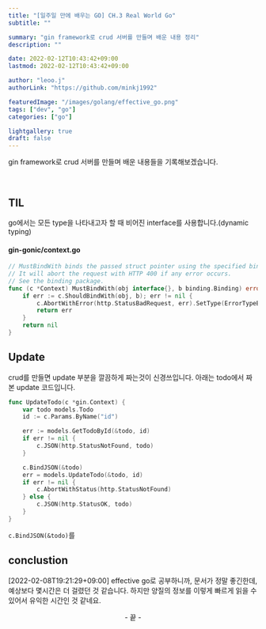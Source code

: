 ```yaml
---
title: "[일주일 만에 배우는 GO] CH.3 Real World Go"
subtitle: ""

summary: "gin framework로 crud 서버를 만들며 배운 내용 정리"
description: ""

date: 2022-02-12T10:43:42+09:00
lastmod: 2022-02-12T10:43:42+09:00

author: "leoo.j"
authorLink: "https://github.com/minkj1992"

featuredImage: "/images/golang/effective_go.png"
tags: ["dev", "go"]
categories: ["go"]

lightgallery: true
draft: false
---
```


gin framework로 crud 서버를 만들며 배운 내용들을 기록해보겠습니다.

<!--more-->
<br />

## TIL

go에서는 모든 type을 나타내고자 할 때 비어진 interface를 사용합니다.(dynamic typing)

#### gin-gonic/context.go

```go
// MustBindWith binds the passed struct pointer using the specified binding engine.
// It will abort the request with HTTP 400 if any error occurs.
// See the binding package.
func (c *Context) MustBindWith(obj interface{}, b binding.Binding) error {
	if err := c.ShouldBindWith(obj, b); err != nil {
		c.AbortWithError(http.StatusBadRequest, err).SetType(ErrorTypeBind) // nolint: errcheck
		return err
	}
	return nil
}
```

## Update

crud를 만들면 update 부분을 깔끔하게 짜는것이 신경쓰입니다. 아래는 todo에서 짜본 update 코드입니다.

```go
func UpdateTodo(c *gin.Context) {
	var todo models.Todo
	id := c.Params.ByName("id")

	err := models.GetTodoById(&todo, id)
	if err != nil {
		c.JSON(http.StatusNotFound, todo)
	}

	c.BindJSON(&todo)
	err = models.UpdateTodo(&todo, id)
	if err != nil {
		c.AbortWithStatus(http.StatusNotFound)
	} else {
		c.JSON(http.StatusOK, todo)
	}
}
```

`c.BindJSON(&todo)`를

## conclustion

[2022-02-08T19:21:29+09:00] effective go로 공부하니까, 문서가 정말 좋긴한데, 예상보다 몇시간은 더 걸렸던 것 같습니다. 하지만 양질의 정보를 이렇게 빠르게 읽을 수 있어서 유익한 시간인 것 같네요.

<center>- 끝 -</center>
